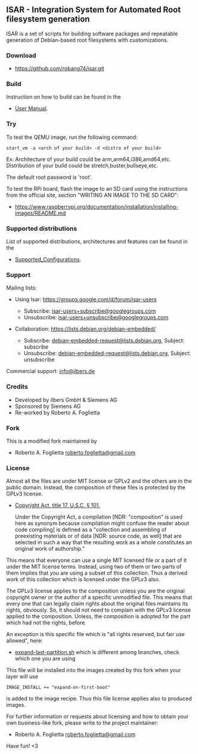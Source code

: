 ## ISAR - Integration System for Automated Root filesystem generation

ISAR is a set of scripts for building software packages and repeatable
generation of Debian-based root filesystems with customizations.

### Download

- https://github.com/robang74/isar.git

### Build

Instruction on how to build can be found in the

- [User Manual](doc/user_manual.md).

### Try

To test the QEMU image, run the following command:

	start_vm -a <arch of your build> -d <distro of your build>

Ex: Architecture of your build could be arm,arm64,i386,amd64,etc.
    Distribution of your build could be stretch,buster,bullseye,etc.

The default root password is 'root'.

To test the RPi board, flash the image to an SD card using the instructions
from the official site, section "WRITING AN IMAGE TO THE SD CARD":

- https://www.raspberrypi.org/documentation/installation/installing-images/README.md

### Supported distributions

List of supported distributions, architectures and features can be found in the

- [Supported_Configurations](Supported_Configurations.md).

### Support

Mailing lists:

* Using Isar: https://groups.google.com/d/forum/isar-users
  * Subscribe: isar-users+subscribe@googlegroups.com
  * Unsubscribe: isar-users+unsubscribe@googlegroups.com

* Collaboration: https://lists.debian.org/debian-embedded/
  * Subscribe: debian-embedded-request@lists.debian.org, Subject: subscribe
  * Unsubscribe: debian-embedded-request@lists.debian.org, Subject: unsubscribe

Commercial support: info@ilbers.de

### Credits

* Developed by ilbers GmbH & Siemens AG
* Sponsored by Siemens AG
* Re-worked by Roberto A. Foglietta

### Fork

This is a modified fork maintained by

* Roberto A. Foglietta <roberto.foglietta@gmail.com>

### License

Almost all the files are under MIT license or GPLv2 and the others are in the
public domain. Instead, the composition of these files is protected by the GPLv3
license.

* [Copyright Act, title 17. U.S.C. § 101.](https://www.law.cornell.edu/uscode/text/17/101)

    Under the Copyright Act, a compilation [NDR: "composition" is used here as
    synonym because compilation might confuse the reader about code compiling]
    is defined as a "collection and assembling of preexisting materials or of
    data [NDR: source code, as well] that are selected in such a way that the
    resulting work as a whole constitutes an original work of authorship."

This means that everyone can use a single MIT licensed file or a part of it
under the MIT license terms. Instead, using two of them or two parts of them
implies that you are using a subset of this collection. Thus a derived work of
this collection which is licensed under the GPLv3 also.

The GPLv3 license applies to the composition unless you are the original
copyright owner or the author of a specific unmodified file. This means that
every one that can legally claim rights about the original files maintains its
rights, obviously. So, it should not need to complain with the GPLv3 license
applied to the composition. Unless, the composition is adopted for the part
which had not the rights, before.

An exception is this specific file which is "all rights reserved, but fair use
allowed", here:

* [expand-last-partition.sh](meta/recipes-support/expand-on-first-boot/files/expand-last-partition.sh) which is different among branches, check which one you are using

This file will be installed into the images created by this fork when your
layer will use

	IMAGE_INSTALL += "expand-on-first-boot"

is added to the image recipe. Thus this file license applies also to produced
images.

For further information or requests about licensing and how to obtain your own
business-like fork, please write to the project maintainer:

* Roberto A. Foglietta roberto.foglietta@gmail.com

Have fun! <3
